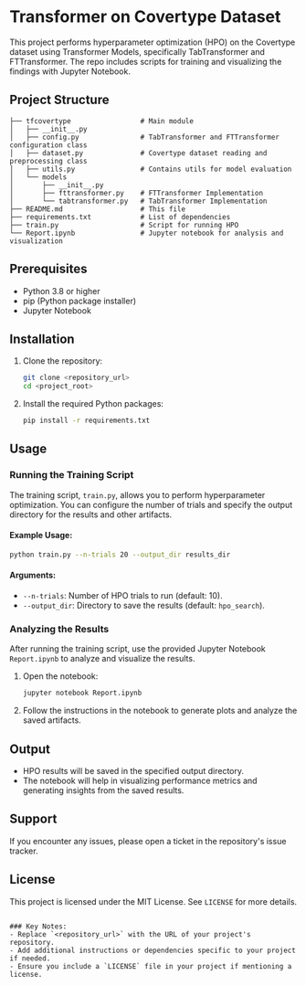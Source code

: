 # Transformer on Covertype Dataset

This project performs hyperparameter optimization (HPO) on the Covertype dataset using Transformer Models, specifically TabTransformer and FTTransformer. The repo includes scripts for training and visualizing the findings with Jupyter Notebook.

## Project Structure

```plaintext
├── tfcovertype                 # Main module
│   ├── __init__.py
│   ├── config.py               # TabTransformer and FTTransformer configuration class
│   ├── dataset.py              # Covertype dataset reading and preprocessing class
│   ├── utils.py                # Contains utils for model evaluation
│   └── models
│       ├── __init__.py
│       ├── fttransformer.py    # FTTransformer Implementation
│       └── tabtransformer.py   # TabTransformer Implementation
├── README.md                   # This file
├── requirements.txt            # List of dependencies
├── train.py                    # Script for running HPO
└── Report.ipynb                # Jupyter notebook for analysis and visualization
```

## Prerequisites

- Python 3.8 or higher
- pip (Python package installer)
- Jupyter Notebook

## Installation

1. Clone the repository:
    ```bash
    git clone <repository_url>
    cd <project_root>
    ```

2. Install the required Python packages:
    ```bash
    pip install -r requirements.txt
    ```

## Usage

### Running the Training Script

The training script, `train.py`, allows you to perform hyperparameter optimization. You can configure the number of trials and specify the output directory for the results and other artifacts.

#### Example Usage:
```bash
python train.py --n-trials 20 --output_dir results_dir
```

#### Arguments:
- `--n-trials`: Number of HPO trials to run (default: 10).
- `--output_dir`: Directory to save the results (default: `hpo_search`).

### Analyzing the Results

After running the training script, use the provided Jupyter Notebook `Report.ipynb` to analyze and visualize the results.

1. Open the notebook:
    ```bash
    jupyter notebook Report.ipynb
    ```

2. Follow the instructions in the notebook to generate plots and analyze the saved artifacts.

## Output

- HPO results will be saved in the specified output directory.
- The notebook will help in visualizing performance metrics and generating insights from the saved results.

## Support

If you encounter any issues, please open a ticket in the repository's issue tracker.

## License

This project is licensed under the MIT License. See `LICENSE` for more details.
```

### Key Notes:
- Replace `<repository_url>` with the URL of your project's repository.
- Add additional instructions or dependencies specific to your project if needed.
- Ensure you include a `LICENSE` file in your project if mentioning a license.